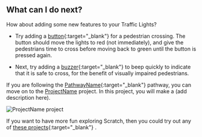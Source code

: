 
## What can I do next?

How about adding some new features to your Traffic Lights?

+ Try adding a [button](https://projects.raspberrypi.org/en/projects/rpi-button-switch){:target="_blank"}  for a pedestrian crossing. The button should move the lights to red (not immediately), and give the pedestrians time to cross before moving back to green until the button is pressed again.

+ Next, try adding a [buzzer](https://projects.raspberrypi.org/en/projects/rpi-buzzer){:target="_blank"}  to beep quickly to indicate that it is safe to cross, for the benefit of visually impaired pedestrians.



If you are following the [PathwayName](https://projects.raspberrypi.org/en/raspberrypi/pathway-name){:target="_blank"}  pathway, you can move on to the [ProjectName](https://projects.raspberrypi.org/en/projects/project-name) project. In this project, you will make a (add description here).

![ProjectName project](images/projectname-project.png)

If you want to have more fun exploring Scratch, then you could try out any of [these projects](https://projects.raspberrypi.org/en/projects?software%5B%5D=scratch&curriculum%5B%5D=%201){:target="_blank"} .